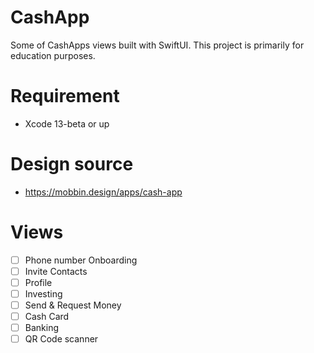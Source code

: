 # CashApp

Some of CashApps views built with SwiftUI. This project is primarily for education purposes.

# Requirement

- Xcode 13-beta or up

# Design source

- https://mobbin.design/apps/cash-app

# Views

- [ ] Phone number Onboarding
- [ ] Invite Contacts
- [ ] Profile
- [ ] Investing
- [ ] Send & Request Money
- [ ] Cash Card
- [ ] Banking
- [ ] QR Code scanner
